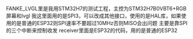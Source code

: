 FANKE_LVGL里是我用STM32H7的测试工程，主控为STM32H7B0VBT6+RGB屏幕和lvgl
我这里面用的是SPI3，可以改成其他接口，使用的是HAL库，如果使用的是普通的ESP32则SPI速率不要超过10MHz否则MISO会出问题
主要是靠SPI的三个中断来控制收发
receiver里面是ESP32的代码，用的是普通的ESP32
